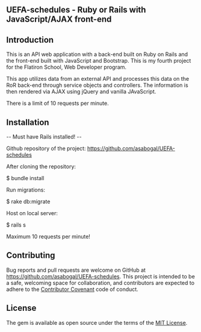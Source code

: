 ## UEFA-schedules - Ruby or Rails with JavaScript/AJAX front-end

## Introduction

This is an API web application with a back-end built on Ruby on Rails and the front-end built with JavaScript and Bootstrap. This is my fourth project for the Flatiron School, Web Developer program.

This app utilizes data from an external API and processes this data on the RoR back-end through service objects and controllers. The information is then rendered via AJAX using jQuery and vanilla JAvaScript. 

There is a limit of 10 requests per minute.

## Installation

-- Must have Rails installed! --

Github repository of the project: https://github.com/asabogal/UEFA-schedules

After cloning the repository:

$ bundle install

Run migrations:

$ rake db:migrate

Host on local server:

$ rails s

Maximum 10 requests per minute!

## Contributing

Bug reports and pull requests are welcome on GitHub at https://github.com/asabogal/UEFA-schedules. This project is intended to be a safe, welcoming space for collaboration, and contributors are expected to adhere to the [Contributor Covenant](http://contributor-covenant.org) code of conduct.

## License

The gem is available as open source under the terms of the [MIT License](https://opensource.org/licenses/MIT).